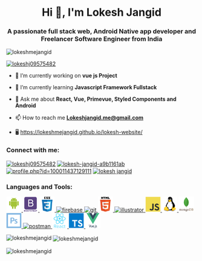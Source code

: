 <h1 align="center">Hi 👋, I'm Lokesh Jangid</h1>
<h3 align="center">A passionate full stack web, Android Native app developer and Freelancer Software Engineer from India</h3>

<p align="left"> <img src="https://komarev.com/ghpvc/?username=lokeshmejangid&label=Profile%20views&color=0e75b6&style=flat" alt="lokeshmejangid" /> </p>

<p align="left"> <a href="https://twitter.com/lokeshj09575482" target="blank"><img src="https://img.shields.io/twitter/follow/lokeshj09575482?logo=twitter&style=for-the-badge" alt="lokeshj09575482" /></a> </p>

- 🔭 I’m currently working on **vue js Project**

- 🌱 I’m currently learning **Javascript Framework Fullstack**

- 💬 Ask me about **React, Vue, Primevue, Styled Components and Android**

- 📫 How to reach me **Lokeshjangid.me@gmail.com**
- 🖥️ https://lokeshmejangid.github.io/lokesh-website/

<h3 align="left">Connect with me:</h3>
<p align="left">
<a href="https://twitter.com/lokeshj09575482" target="blank"><img align="center" src="https://raw.githubusercontent.com/rahuldkjain/github-profile-readme-generator/master/src/images/icons/Social/twitter.svg" alt="lokeshj09575482" height="30" width="40" /></a>
<a href="https://linkedin.com/in/lokesh-jangid-a9b1161ab" target="blank"><img align="center" src="https://raw.githubusercontent.com/rahuldkjain/github-profile-readme-generator/master/src/images/icons/Social/linked-in-alt.svg" alt="lokesh-jangid-a9b1161ab" height="30" width="40" /></a>
<a href="https://fb.com/profile.php?id=100011437129111" target="blank"><img align="center" src="https://raw.githubusercontent.com/rahuldkjain/github-profile-readme-generator/master/src/images/icons/Social/facebook.svg" alt="profile.php?id=100011437129111" height="30" width="40" /></a>
<a href="https://instagram.com/lokesh jangid" target="blank"><img align="center" src="https://raw.githubusercontent.com/rahuldkjain/github-profile-readme-generator/master/src/images/icons/Social/instagram.svg" alt="lokesh jangid" height="30" width="40" /></a>
</p>

<h3 align="left">Languages and Tools:</h3>
<p align="left"> <a href="https://developer.android.com" target="_blank"> <img src="https://raw.githubusercontent.com/devicons/devicon/master/icons/android/android-original-wordmark.svg" alt="android" width="40" height="40"/> </a> <a href="https://getbootstrap.com" target="_blank"> <img src="https://raw.githubusercontent.com/devicons/devicon/master/icons/bootstrap/bootstrap-plain-wordmark.svg" alt="bootstrap" width="40" height="40"/> </a> <a href="https://www.w3schools.com/css/" target="_blank"> <img src="https://raw.githubusercontent.com/devicons/devicon/master/icons/css3/css3-original-wordmark.svg" alt="css3" width="40" height="40"/> </a> <a href="https://firebase.google.com/" target="_blank"> <img src="https://www.vectorlogo.zone/logos/firebase/firebase-icon.svg" alt="firebase" width="40" height="40"/> </a> <a href="https://git-scm.com/" target="_blank"> <img src="https://www.vectorlogo.zone/logos/git-scm/git-scm-icon.svg" alt="git" width="40" height="40"/> </a> <a href="https://www.w3.org/html/" target="_blank"> <img src="https://raw.githubusercontent.com/devicons/devicon/master/icons/html5/html5-original-wordmark.svg" alt="html5" width="40" height="40"/> </a> <a href="https://www.adobe.com/in/products/illustrator.html" target="_blank"> <img src="https://www.vectorlogo.zone/logos/adobe_illustrator/adobe_illustrator-icon.svg" alt="illustrator" width="40" height="40"/> </a> <a href="https://developer.mozilla.org/en-US/docs/Web/JavaScript" target="_blank"> <img src="https://raw.githubusercontent.com/devicons/devicon/master/icons/javascript/javascript-original.svg" alt="javascript" width="40" height="40"/> </a> <a href="https://kotlinlang.org" target="_blank"></a> <a href="https://www.linux.org/" target="_blank"> <img src="https://raw.githubusercontent.com/devicons/devicon/master/icons/linux/linux-original.svg" alt="linux" width="40" height="40"/> </a> <a href="https://www.mongodb.com/" target="_blank"> <img src="https://raw.githubusercontent.com/devicons/devicon/master/icons/mongodb/mongodb-original-wordmark.svg" alt="mongodb" width="40" height="40"/> </a> <a href="https://www.photoshop.com/en" target="_blank"> <img src="https://raw.githubusercontent.com/devicons/devicon/master/icons/photoshop/photoshop-line.svg" alt="photoshop" width="40" height="40"/> </a> <a href="https://postman.com" target="_blank"> <img src="https://www.vectorlogo.zone/logos/getpostman/getpostman-icon.svg" alt="postman" width="40" height="40"/> </a> <a href="https://reactjs.org/" target="_blank"> <img src="https://raw.githubusercontent.com/devicons/devicon/master/icons/react/react-original-wordmark.svg" alt="react" width="40" height="40"/> </a> <a href="https://www.typescriptlang.org/" target="_blank"> <img src="https://raw.githubusercontent.com/devicons/devicon/master/icons/typescript/typescript-original.svg" alt="typescript" width="40" height="40"/> </a> <a href="https://vuejs.org/" target="_blank"> <img src="https://raw.githubusercontent.com/devicons/devicon/master/icons/vuejs/vuejs-original-wordmark.svg" alt="vuejs" width="40" height="40"/> </a> </p>

<p><img align="left" src="https://github-readme-stats.vercel.app/api/top-langs?username=lokeshmejangid&show_icons=true&locale=en&layout=compact" alt="lokeshmejangid" /></p>

<p>&nbsp;<img align="center" src="https://github-readme-stats.vercel.app/api?username=lokeshmejangid&show_icons=true&locale=en" alt="lokeshmejangid" /></p>

<p><img align="center" src="https://github-readme-streak-stats.herokuapp.com/?user=lokeshmejangid&" alt="lokeshmejangid" /></p>
